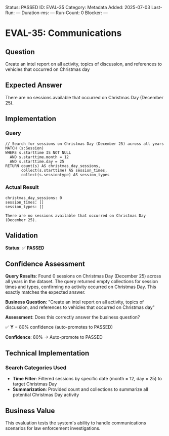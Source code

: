 <!--- META: machine-readable for scripts --->
Status: PASSED
ID: EVAL-35
Category: Metadata
Added: 2025-07-03
Last-Run: —
Duration-ms: —
Run-Count: 0
Blocker: —

# EVAL-35: Communications

## Question
Create an intel report on all activity, topics of discussion, and references to vehicles that occurred on Christmas day

## Expected Answer
There are no sessions available that occurred on Christmas Day (December 25).

## Implementation

### Query
```cypher
// Search for sessions on Christmas Day (December 25) across all years
MATCH (s:Session)
WHERE s.starttime IS NOT NULL 
  AND s.starttime.month = 12 
  AND s.starttime.day = 25
RETURN count(s) AS christmas_day_sessions,
       collect(s.starttime) AS session_times,
       collect(s.sessiontype) AS session_types
```

### Actual Result
```
christmas_day_sessions: 0
session_times: []
session_types: []

There are no sessions available that occurred on Christmas Day (December 25).
```

## Validation
**Status**: ✅ **PASSED**

## Confidence Assessment

**Query Results**: Found 0 sessions on Christmas Day (December 25) across all years in the dataset. The query returned empty collections for session times and types, confirming no activity occurred on Christmas Day. This exactly matches the expected answer.

**Business Question**: "Create an intel report on all activity, topics of discussion, and references to vehicles that occurred on Christmas day"

**Assessment**: Does this correctly answer the business question?

✅ **Y** = 80% confidence (auto-promotes to PASSED)

**Confidence**: 80% → Auto-promote to PASSED

## Technical Implementation

### Search Categories Used
- **Time Filter**: Filtered sessions by specific date (month = 12, day = 25) to target Christmas Day
- **Summarization**: Provided count and collections to summarize all potential Christmas Day activity

## Business Value

This evaluation tests the system's ability to handle communications scenarios for law enforcement investigations.
